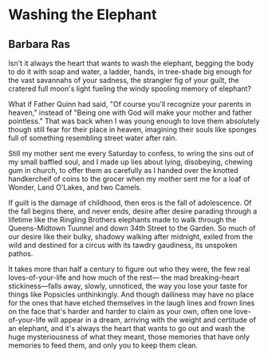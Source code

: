 # Washing the Elephant
## Barbara Ras
Isn't it always the heart that wants to wash
the elephant, begging the body to do it
with soap and water, a ladder, hands,
in tree-shade big enough for the vast savannahs
of your sadness, the strangler fig of your guilt,
the cratered full moon's light fueling
the windy spooling memory of elephant?

What if Father Quinn had said, "Of course you'll recognize
your parents in heaven," instead of
"Being one with God will make your mother and father
pointless." That was back when I was young enough
to love them absolutely though still fear for their place
in heaven, imagining their souls like sponges full
of something resembling street water after rain.

Still my mother sent me every Saturday to confess,
to wring the sins out of my small baffled soul, and I made up lies
about lying, disobeying, chewing gum in church, to offer them
as carefully as I handed over the knotted handkercheif of coins
to the grocer when my mother sent me for a loaf of Wonder,
Land O'Lakes, and two Camels.

If guilt is the damage of childhood, then eros is the fall of adolescence.
Of the fall begins there, and never ends, desire after desire parading
through a lifetime like the Ringling Brothers elephants
made to walk through the Queens-Midtown Tuunnel
and down 34th Street to the Garden.
So much of our desire like their bulky, shadowy walking
after midnight, exiled from the wild and destined
for a circus with its tawdry gaudiness, its unspoken
pathos.

It takes more than half a century to figure out who they were,
the few real loves-of-your-life and how much of the rest—
the mad breaking-heart stickiness—falls away, slowly,
unnoticed, the way you lose your taste for things
like Popsicles unthinkingly.
And though dailiness may have no place
for the ones that have etched themselves in the laugh lines
and frown lines on the face that's harder and harder
to claim as your own, often one love-of-your-life
will appear in a dream, arriving
with the weight and certitude of an elephant,
and it's always the heart that wants to go out and wash
the huge mysteriousness of what they meant, those memories
that have only memories to feed them, and only you to keep them clean.